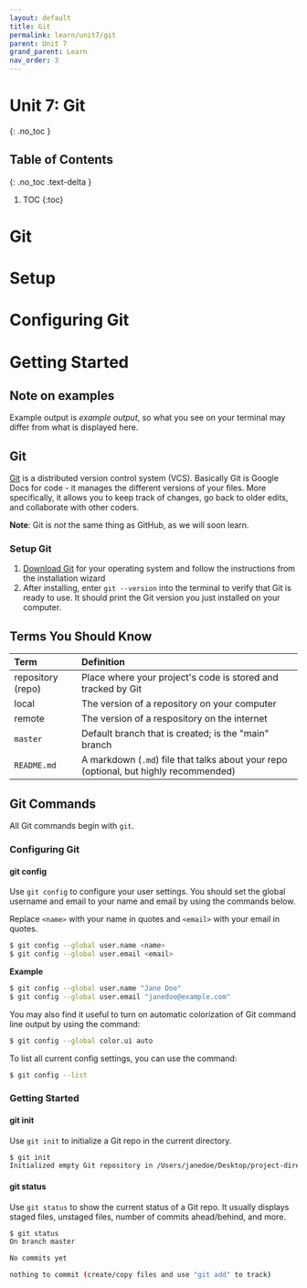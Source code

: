 ```yaml
---
layout: default
title: Git
permalink: learn/unit7/git
parent: Unit 7
grand_parent: Learn
nav_order: 3
---
```


<!-- prettier-ignore-start -->

# Unit 7: Git
{: .no_toc }

## Table of Contents
{: .no_toc .text-delta }

1. TOC
{:toc}

<!-- prettier-ignore-end -->

# Git
# Setup
# Configuring Git
# Getting Started




## Note on examples

Example output is _example output_, so what you see on your terminal may differ from what is displayed here.

## Git

[Git](https://git-scm.com/) is a distributed version control system (VCS).
Basically Git is Google Docs for code - it manages the different versions of your files. More specifically, it allows you to keep track of changes, go back to older edits, and collaborate with other coders.

**Note**: Git is _not_ the same thing as GitHub, as we will soon learn.

### Setup Git

1. [Download Git](https://git-scm.com/downloads) for your operating system and follow the instructions from the installation wizard
2. After installing, enter `git --version` into the terminal to verify that Git is ready to use. It should print the Git version you just installed on your computer.

## Terms You Should Know

| Term | Definition |
| :--- | :--- |
| repository (repo) | Place where your project's code is stored and tracked by Git |
| local | The version of a repository on your computer |
| remote | The version of a respository on the internet |
| `master` | Default branch that is created; is the "main" branch |
| `README.md` | A markdown (`.md`) file that talks about your repo (optional, but highly recommended) |


## Git Commands

All Git commands begin with `git`.

### Configuring Git

#### git config

Use `git config` to configure your user settings. You should set the global username and email to your name and email by using the commands below.

Replace `<name>` with your name in quotes and `<email>` with your email in quotes.

```bash
$ git config --global user.name <name>
$ git config --global user.email <email>
```

**Example**

```bash
$ git config --global user.name "Jane Doe"
$ git config --global user.email "janedoe@example.com"
```

You may also find it useful to turn on automatic colorization of Git command line output by using the command:

```bash
$ git config --global color.ui auto
```

To list all current config settings, you can use the command:

```bash
$ git config --list
```

### Getting Started

#### git init

Use `git init` to initialize a Git repo in the current directory.

```bash
$ git init
Initialized empty Git repository in /Users/janedoe/Desktop/project-directory/.git/
```

#### git status

Use `git status` to show the current status of a Git repo. It usually displays staged files, unstaged files, number of commits ahead/behind, and more.

```bash
$ git status
On branch master

No commits yet

nothing to commit (create/copy files and use "git add" to track)
```
